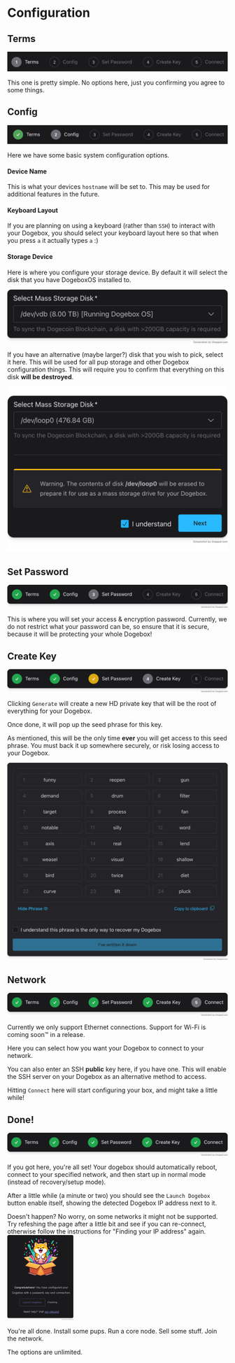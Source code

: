 # Configuration

## Terms

![](../../images/installation/config_terms.png)

This one is pretty simple. No options here, just you confirming you agree to some things.

## Config

![](../../images/installation/config_config.png)

Here we have some basic system configuration options.

#### Device Name

This is what your devices `hostname` will be set to. This may be used for additional features in the future.

#### Keyboard Layout

If you are planning on using a keyboard (rather than `SSH`) to interact with your Dogebox, you should select your keyboard layout here so that when you press `a` it actually types `a` :)

#### Storage Device

Here is where you configure your storage device. By default it will select the disk that you have DogeboxOS installed to.

![](../../images/installation/config_storage_1.png)

If you have an alternative (maybe larger?) disk that you wish to pick, select it here. This will be used for all pup storage and other Dogebox configuration things. This will require you to confirm that everything on this disk **will be destroyed**.

![](../../images/installation/config_storage_2.png)

## Set Password

![](../../images/installation/config_password.png)

This is where you will set your access & encryption password. Currently, we do not restrict what your password can be, so ensure that it is secure, because it will be protecting your whole Dogebox!

## Create Key

![](../../images/installation/config_key.png)

Clicking `Generate` will create a new HD private key that will be the root of everything for your Dogebox.

Once done, it will pop up the seed phrase for this key.

<div class="warning">
As mentioned, this will be the only time <b>ever</b> you will get access to this seed phrase. You must back it up somewhere securely, or risk losing access to your Dogebox.
</div>

![](../../images/installation/config_key_seed.png)

## Network

![](../../images/installation/config_network.png)

<div class="warning">
Currently we only support Ethernet connections. Support for Wi-Fi is coming soon™ in a release.
</div>

Here you can select how you want your Dogebox to connect to your network.

You can also enter an SSH **public** key here, if you have one. This will enable the SSH server on your Dogebox as an alternative method to access.

Hitting `Connect` here will start configuring your box, and might take a little while!

## Done!

![](../../images/installation/config_done.png)

If you got here, you're all set! Your dogebox should automatically reboot, connect to your specified network, and then start up in normal mode (instead of recovery/setup mode).

After a little while (a minute or two) you should see the `Launch Dogebox` button enable itself, showing the detected Dogebox IP address next to it.

<div class="warning">
Doesn't happen? No worry, on some networks it might not be supported. Try refeshing the page after a little bit and see if you can re-connect, otherwise follow the instructions for "Finding your IP address" again.
</div>

<img src="../../images/installation/config_done_reflector.png" width="30%">

You're all done. Install some pups. Run a core node. Sell some stuff. Join the network.

The options are unlimited.
